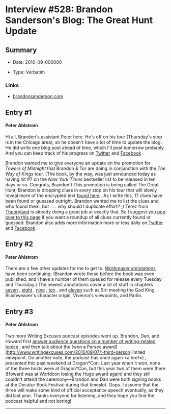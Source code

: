 # Interview #528: Brandon Sanderson's Blog: The Great Hunt Update

## Summary

- Date: 2010-09-000000

- Type: Verbatim

### Links

- [brandonsanderson.com](http://www.brandonsanderson.com/blog/916/The-Great-Hunt-Update)


## Entry #1

#### Peter Ahlstrom

Hi all, Brandon's assistant Peter here. He's off on his tour (Thursday's stop is in the Chicago area), so he doesn't have a lot of time to update the blog. He did write one blog post ahead of time, which I'll post tomorrow probably. And you can keep track of his progress on
[Twitter](http://twitter.com/BrandSanderson)
and
[Facebook](https://www.facebook.com/BrandonSandrson)
.

Brandon wanted me to give everyone an update on the promotion for
*Towers of Midnight*
that Brandon & Tor are doing in conjunction with the
*The Way of Kings*
tour. (The book, by the way, was just announced today as having hit #7 on the
*New York Times*
bestseller list to be released in ten days or so. Congrats, Brandon!) This promotion is being called The Great Hunt; Brandon is dropping clues in every stop on his tour that will slowly reveal more of the encrypted text
[found here](http://brandonsanderson.com/thegreathunt)
. As I write this, 17 clues have been found or guessed outright. Brandon wanted me to list the clues and who found them, but . . . why should I duplicate effort? ;) Terez from
[Theoryland](http://theoryland.com/)
is already doing a great job at exactly that. So I suggest you
[pop over to this page](https://docs.google.com/View?docID=dcjspjqg_881z2xd56fn&revision=_latest)
if you want a roundup of all clues currently found or guessed. Brandon also adds more information more or less daily on
[Twitter](http://twitter.com/BrandSanderson)
and
[Facebook](https://www.facebook.com/BrandonSandrson)
.

## Entry #2

#### Peter Ahlstrom

There are a few other updates for me to get to.
[*Warbreaker*
annotations](http://brandonsanderson.com/annotation/book/Warbreaker)
have been continuing. (Brandon wrote these before the book was even published, and I have a number of them queued for release every Tuesday and Thursday.) The newest annotations cover a lot of stuff in chapters
[seven](http://brandonsanderson.com/annotation/382/Warbreaker-Chapter-Seven)
,
[eight](http://brandonsanderson.com/annotation/383/Warbreaker-Chapter-Eight)
,
[nine](http://brandonsanderson.com/annotation/384/Warbreaker-Chapter-Nine)
,
[ten](http://brandonsanderson.com/annotation/385/Warbreaker-Chapter-Ten)
, and
[eleven](http://brandonsanderson.com/annotation/386/Warbreaker-Chapter-Eleven)
such as Siri meeting the God King, Blushweaver's character origin, Vivenna's viewpoints, and Parlin.

## Entry #3

#### Peter Ahlstrom

Two more Writing Excuses podcast episodes went up. Brandon, Dan, and Howard first
[answer audience questions on a number of writing-related topics](http://www.writingexcuses.com/2010/08/29/)
, and then talk about the
[won a Parsec award](http://www.writingexcuses.com/2010/09/07/>third-person limited viewpoint</a>. On another note, the podcast has once again <a href=)
, presented this past weekend at Dragon\*Con. Last year when it won, none of the three hosts were at Dragon\*Con, but this year two of them were there (Howard was at Worldcon losing the Hugo award again) and they still couldn't attend the ceremony—Brandon and Dan were both signing books at the Decatur Book Festival during that timeslot. Oops. I assume that the three will make some kind of official acceptance speech eventually, as they did last year. Thanks everyone for listening, and they hope you find the podcast helpful and not boring!


---

